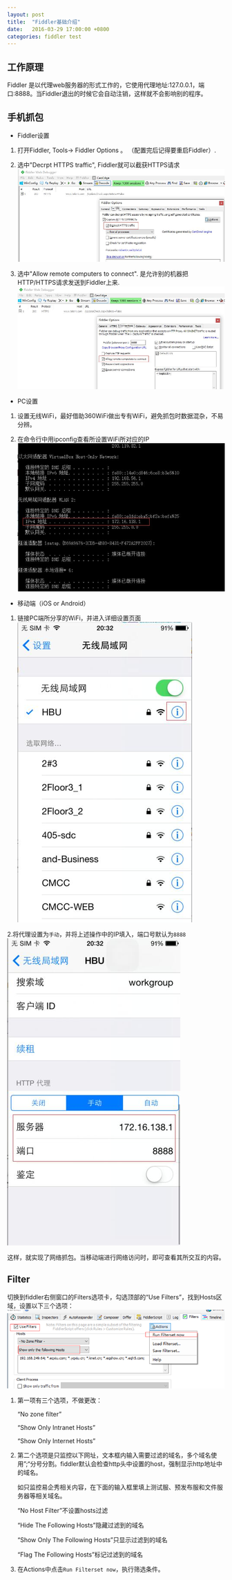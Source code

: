 ```yaml
---
layout: post
title:  "Fiddler基础介绍"
date:   2016-03-29 17:00:00 +0800
categories: fiddler test
---
```


## 工作原理
  Fiddler 是以代理web服务器的形式工作的，它使用代理地址:127.0.0.1，端口:8888。当Fiddler退出的时候它会自动注销，这样就不会影响别的程序。


## 手机抓包

* Fiddler设置

1. 打开Fiddler,     Tools-> Fiddler Options 。  （配置完后记得要重启Fiddler）.

2. 选中"Decrpt HTTPS traffic",    Fiddler就可以截获HTTPS请求
![HTTPS](../static/images/20160329/20160329_fiddler_setting_https.jpg)
3. 选中"Allow remote computers to connect".  是允许别的机器把HTTP/HTTPS请求发送到Fiddler上来.
![HTTPS](../static/images/20160329/20160329_fiddler_setting_connections.jpg)

* PC设置

1. 设置无线WiFi，最好借助360WiFi做出专有WiFi，避免抓包时数据混杂，不易分辨。

2. 在命令行中用ipconfig查看所设置WiFi所对应的IP
![PC](../static/images/20160329/20160329_fiddler_wifi.jpg)

* 移动端（iOS or Android）

1. 链接PC端所分享的WiFi，并进入详细设置页面
![PHONE](../static/images/20160329/20160329_fiddler_phone_setting.jpg)

2.将代理设置为`手动`，并将上述操作中的IP填入，端口号默认为`8888`
![PHONE](../static/images/20160329/20160329_fiddler_phone_agent.jpg)

这样，就实现了网络抓包。当移动端进行网络访问时，即可查看其所交互的内容。

## Filter

切换到fiddler右侧窗口的Filters选项卡，勾选顶部的“Use Filters”，找到Hosts区域，设置以下三个选项：
![Filter](../static/images/20160329/20160329_fiddler_filter.png)

1. 第一项有三个选项，不做更改：

    “No zone filter”
  
    “Show Only Intranet Hosts”
  
    “Show Only Internet Hosts”

2. 第二个选项是只监控以下网址，文本框内输入需要过滤的域名，多个域名使用”;“分号分割。fiddler默认会检查http头中设置的host，强制显示http地址中的域名。

    如只监控易企秀相关内容，在下面的输入框里填上测试服、预发布服和文件服务器等相关域名。

    “No Host Filter”不设置hosts过滤
  
    “Hide The Following Hosts”隐藏过滤到的域名
  
    “Show Only The Following Hosts”只显示过滤到的域名
  
    “Flag The Following Hosts”标记过滤到的域名

3. 在Actions中点击`Run Filterset now`，执行筛选条件。